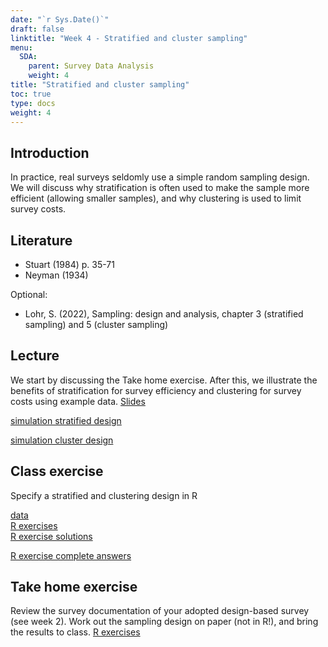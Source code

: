 ```yaml
---
date: "`r Sys.Date()`"
draft: false
linktitle: "Week 4 - Stratified and cluster sampling"
menu:
  SDA:
    parent: Survey Data Analysis
    weight: 4
title: "Stratified and cluster sampling"
toc: true
type: docs
weight: 4
---
```


## Introduction

In practice, real surveys seldomly use a simple random sampling design. We will discuss why stratification is often used to make the sample more efficient (allowing smaller samples), and why clustering is used to limit survey costs.

## Literature 

- Stuart (1984) p. 35-71
-	Neyman (1934)

Optional:
- Lohr, S. (2022), Sampling: design and analysis, chapter 3 (stratified sampling) and 5 (cluster sampling)

## Lecture
We start by discussing the Take home exercise. After this, we illustrate the benefits of stratification for survey efficiency and clustering for survey costs using example data. 
[Slides](/files/SDA/week5/lecture_week_4.pdf)

[simulation stratified design](/files/SDA/week4/simulate_grade_data_stratified.R)

[simulation cluster design](/files/SDA/week4/simulate_grade_data_clustering.R)

## Class exercise
Specify a stratified and clustering design in R

[data](/files/SDA/week4/boys.RDS)   
[R exercises](/files/SDA/week4/class_exercise_week_4.pdf)  
[R exercise solutions](/files/SDA/week4/class_exercise_week_4.Rmd)

[R exercise complete answers](/files/SDA/week4/class_exercise_week_4_complete.Rmd)

## Take home exercise
Review the survey documentation of your adopted design-based survey (see week 2). Work out the sampling design on paper (not in R!), and bring the results to class.
[R exercises](/files/SDA/week4/take_home_exercise_week_4.pdf)
